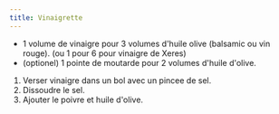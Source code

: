 ```yaml
---
title: Vinaigrette
---
```


- 1 volume de vinaigre pour 3 volumes d'huile olive (balsamic ou vin rouge). (ou 1 pour 6 pour vinaigre de Xeres)
- (optionel) 1 pointe de moutarde pour 2 volumes d'huile d'olive.

1. Verser vinaigre dans un bol avec un pincee de sel.
1. Dissoudre le sel.
1. Ajouter le poivre et huile d'olive.
